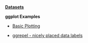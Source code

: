 **[Datasets](https://github.com/epimath/epid-814-materials/tree/master/Labs/ggplotExamples/Datasets)**

**ggplot Examples**

- [Basic Plotting](https://epimath.github.io/epid-814-materials/Labs/ggplotExamples/BasicExamples.html)

- [ggrepel - nicely placed data labels](https://epimath.github.io/epid-814-materials/Labs/ggplotExamples/ggRepelExample.html)
